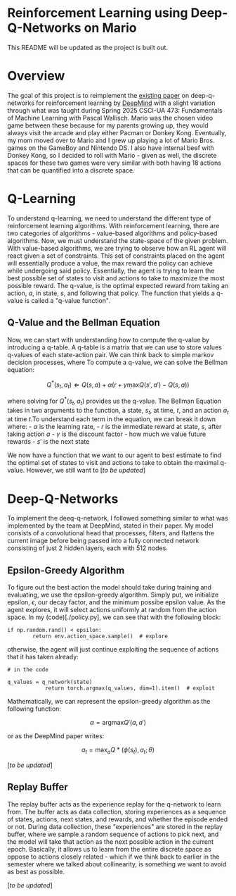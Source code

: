 # Reinforcement Learning using Deep-Q-Networks on Mario
This README will be updated as the project is built out.

# Overview
The goal of this project is to reimplement the [existing paper](https://arxiv.org/abs/1312.5602) on deep-q-networks for reinforcement learning by [DeepMind](https://deepmind.google) with a slight variation through what was taught during Spring 2025 CSCI-UA 473: Fundamentals of Machine Learning with Pascal Wallisch. Mario was the chosen video game between these because for my parents growing up, they would always visit the arcade and play either Pacman or Donkey Kong. Eventually, my mom moved over to Mario and I grew up playing a lot of Mario Bros. games on the GameBoy and Nintendo DS. I also have internal beef with Donkey Kong, so I decided to roll with Mario - given as well, the discrete spaces for these two games were very similar with both having 18 actions that can be quantified into a discrete space.

# Q-Learning
To understand q-learning, we need to understand the different type of reinforcement learning algorithms. With reinforcement learning, there are two categories of algorithms - value-based algorithms and policy-based algorithms. Now, we must understand the state-space of the given problem. With value-based algorithms, we are trying to observe how an RL agent will react given a set of constraints. This set of constraints placed on the agent will essentially produce a value, the max reward the policy can achieve while undergoing said policy. Essentially, the agent is trying to learn the best possible set of states to visit and actions to take to maximize the most possible reward. The q-value, is the optimal expected reward from taking an action, $a$, in state, $s$, and following that policy. The function that yields a q-value is called a "q-value function".

## Q-Value and the Bellman Equation
Now, we can start with understanding how to compute the q-value by introducing a q-table. A q-table is a matrix that we can use to store values q-values of each state-action pair. We can think back to simple markov decision processes, where  To compute a q-value, we can solve the Bellman equation:

$$Q^{*}(s_t, a_t) \Leftarrow Q(s, a) + \alpha(r + \gamma \text{max}Q(s', a') - Q(s, a))$$

where solving for $Q^{*}(s_t, a_t)$ provides us the q-value. The Bellman Equation takes in two arguments to the function, a state, $s_t$, at time, $t$, and an action $a_t$ at time $t$.To understand each term in the equation, we can break it down where:
    - $\alpha$ is the learning rate,
    - $r$ is the immediate reward at state, $s$, after taking action $a$
    - $\gamma$ is the discount factor - how much we value future rewards
    - $s'$ is the next state

We now have a function that we want to our agent to best estimate to find the optimal set of states to visit and actions to take to obtain the maximal q-value. However, we still want to
[*to be updated*]

# Deep-Q-Networks
To implement the deeq-q-network, I followed something similar to what was implemented by the team at DeepMind, stated in their paper. My model consists of a convolutional head that processes, filters, and flattens the current image before being passed into a fully connected network consisting of just 2 hidden layers, each with 512 nodes.

## Epsilon-Greedy Algorithm
To figure out the best action the model should take during training and evaluating, we use the epsilon-greedy algorithm. Simply put, we initialize epsilon, $\epsilon$, our decay factor, and the minimum possibe epsilon value. As the agent explores, it will select actions uniformly at random from the action space. In my (code)[./policy.py], we can see that with the following block:
```
if np.random.rand() < epsilon:
        return env.action_space.sample()  # explore
```
otherwise, the agent will just continue exploiting the sequence of actions that it has taken already:

```
# in the code

q_values = q_network(state)
            return torch.argmax(q_values, dim=1).item()  # exploit
```

Mathematically, we can represent the epsilon-greedy algorithm as the following function:

$$\alpha = \text{argmax}Q'(a, a')$$ 

or as the DeepMind paper writes:

$$a_t = \text{max}_aQ*(\phi(s_t), a_t; \theta)$$

[*to be updated*]
## Replay Buffer
The replay buffer acts as the experience replay for the q-network to learn from. The buffer acts as data collection, storing experiences as a sequence of states, actions, next states,  and rewards, and whether the episode ended or not. During data collection, these "experiences" are stored in the replay buffer, where we sample a random sequence of actions to pick next, and the model will take that action as the next possible action in the current epoch. Basically, it allows us to learn from the entire discrete space as oppose to actions closely related - which if we think back to earlier in the semester where we talked about collinearity, is something we want to avoid as best as possible.

[*to be updated*]